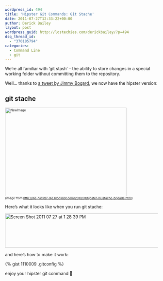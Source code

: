 ```yaml
---
wordpress_id: 494
title: 'Hipster Git Commands: Git Stache'
date: 2011-07-27T12:33:22+00:00
author: Derick Bailey
layout: post
wordpress_guid: http://lostechies.com/derickbailey/?p=494
dsq_thread_id:
  - "370185794"
categories:
  - Command Line
  - git
---
```

We&#8217;re all familiar with &#8216;git stash&#8217; &#8211; the ability to store changes in a special working folder without committing them to the repository.

Well&#8230; thanks to [a tweet by Jimmy Bogard](https://twitter.com/#!/jbogard/status/96277654117949440), we now have the hipster version:

## git stache

<p style="font-size: 10px;">
  <img title="NewImage.png" src="https://lostechies.com/content/derickbailey/uploads/2011/07/NewImage1.png" border="0" alt="NewImage" width="400" height="291" /><br />(image from <a href="http://die-hipster-die.blogspot.com/2010/01/hipster-mustache-brigade.html">http://die-hipster-die.blogspot.com/2010/01/hipster-mustache-brigade.html</a>)
</p>

Here&#8217;s what it looks like when you run git stache:

<img title="Screen Shot 2011-07-27 at 1.28.39 PM.png" src="https://lostechies.com/content/derickbailey/uploads/2011/07/Screen-Shot-2011-07-27-at-1.28.39-PM.png" border="0" alt="Screen Shot 2011 07 27 at 1 28 39 PM" width="600" height="112" />

and here&#8217;s how to make it work:

{% gist 1110009 .gitconfig %}

enjoy your hipster git command 🙂
